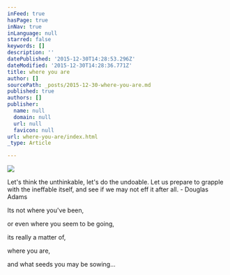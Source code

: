 ```yaml
---
inFeed: true
hasPage: true
inNav: true
inLanguage: null
starred: false
keywords: []
description: ''
datePublished: '2015-12-30T14:28:53.296Z'
dateModified: '2015-12-30T14:28:36.771Z'
title: where you are
author: []
sourcePath: _posts/2015-12-30-where-you-are.md
published: true
authors: []
publisher:
  name: null
  domain: null
  url: null
  favicon: null
url: where-you-are/index.html
_type: Article

---
```

![](https://the-grid-user-content.s3-us-west-2.amazonaws.com/6307863b-34db-40c7-a838-a5be76b66ef3.jpg)

Let's think the unthinkable, let's do the undoable. Let us prepare to grapple with the ineffable itself, and see if we may not eff it after all. - Douglas Adams 

Its not 
where you've been, 

or even where 
you seem to be going, 

its really a matter of, 

where you are, 

and what seeds
you may be sowing...
